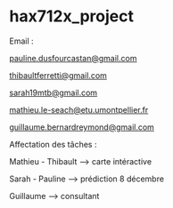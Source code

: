 # hax712x_project

Email :


pauline.dusfourcastan@gmail.com


thibaultferretti@gmail.com


sarah19mtb@gmail.com


mathieu.le-seach@etu.umontpellier.fr


guillaume.bernardreymond@gmail.com


Affectation des tâches :


Mathieu - Thibault --> carte intéractive 

Sarah - Pauline --> prédiction 8 décembre

Guillaume --> consultant 
